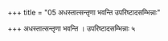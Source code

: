 +++
title = "05 अधस्तात्सन्तृणा भवन्ति उपरिष्टादसम्भिन्नाः"

+++
अधस्तात्सन्तृणा भवन्ति । उपरिष्टादसम्भिन्नाः ५